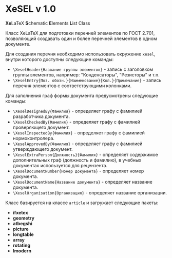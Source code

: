 XeSEL v 1.0
=====

**Xe**LaTeX **S**chematic **E**lements **L**ist Class

Класс XeLaTeX для подготовки перечней элементов по ГОСТ 2.701, позволяющий создавать один и более перечней элементов в одном документе.

Для создания перечня необходимо использовать окружение `xesel`, внутри которого доступны следующие команды:

* `\XeselHeader{Название группы элементов}` - запись с заголовком группы элементов, например: "Конденсаторы", "Резисторы" и т.п.
* `\XeselEntry{Поз. обозн.}{Наименование}{Кол.}{Примечание}` - запись перечня элементов с соответствующими колонками.

Для заполнения граф формы документа предусмотрены следующие команды:

* `\XeselDesignedBy{Фамилия}` - определяет графу с фамилией разработчика документа.
* `\XeselCheckedBy{Фамилия}` - определяет графу с фамилией проверяющего документ.
* `\XeselInspectedBy{Фамилия}` - определяет графу с фамилией нормоконтролера.
* `\XeselApprovedBy{Фамилия}` - определяет графу с фамилией утверждающего документ.
* `\XeselExtraPerson{Должность}{Фамилия}` - определяет содержимое дополнительных граф (должность и фамилию), в учебных документах используется для рецензента.
* `\XeselDocumentNumber{Номер документа}` - определяет номер документа.
* `\XeselDocumentName{Название документа}` - определяет название документа.
* `\XeselOrganisation{Организация}` - определяет название организации.

Класс базируется на классе `article` и загружает следующие пакеты:

* **ifxetex**
* **geometry**
* **atbegshi**
* **picture**
* **longtable**
* **array**
* **rotating**
* **lmodern**